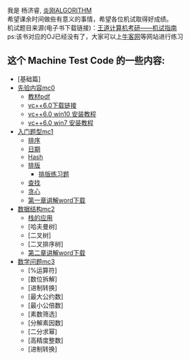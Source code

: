 我是 杨济睿, [炎刚ALGORITHM](https://github.com/JeriYang) <br>
希望课余时间做些有意义的事情，希望各位机试取得好成绩。<br>
机试题目来源(电子书下载链接)：[王道计算机考研——机试指南](https://github.com/JeriYang/MachineTestCode/raw/master/mc0/%E3%80%8A2013%E5%B9%B4%E7%8E%8B%E9%81%93%E8%AE%BA%E5%9D%9B%E8%AE%A1%E7%AE%97%E6%9C%BA%E8%80%83%E7%A0%94%E6%9C%BA%E8%AF%95%E6%8C%87%E5%8D%97%E3%80%8B.pdf)
<br>
ps:该书对应的OJ已经没有了，大家可以上[牛客网](https://www.nowcoder.com/)等网站进行练习

## 这个 Machine Test Code 的一些内容:
* [基础篇]
* [先验内容mc0](https://github.com/JeriYang/MachineTestCode/tree/master/mc0/)
  * [教材pdf](https://github.com/JeriYang/MachineTestCode/raw/master/mc0/%E3%80%8A2013%E5%B9%B4%E7%8E%8B%E9%81%93%E8%AE%BA%E5%9D%9B%E8%AE%A1%E7%AE%97%E6%9C%BA%E8%80%83%E7%A0%94%E6%9C%BA%E8%AF%95%E6%8C%87%E5%8D%97%E3%80%8B.pdf)
  * [vc++6.0下载链接](https://github.com/JeriYang/MachineTestCode/raw/master/mc0/vc%2B%2B6.0(win10).zip)
  * [vc++6.0 win10 安装教程](https://blog.csdn.net/Calvin_zhou/article/details/78420190)
  * [vc++6.0 win7 安装教程](https://wenku.baidu.com/view/ac41d0bef121dd36a32d8263.html)
* [入门题型mc1](https://github.com/JeriYang/MachineTestCode/tree/master/mc1/)
  * [排序](https://github.com/JeriYang/MachineTestCode/blob/master/mc1/1_1sort.cpp)
  * [日期](https://github.com/JeriYang/MachineTestCode/blob/master/mc1/1_2date.cpp)
  * [Hash](https://github.com/JeriYang/MachineTestCode/blob/master/mc1/1_3hash.cpp)
  * [排版](https://github.com/JeriYang/MachineTestCode/blob/master/mc1/1_4trapezoid.cpp)
    * [排版练习题](https://github.com/JeriYang/MachineTestCode/blob/master/mc1/1_4basket.cpp)
  * [查找](https://github.com/JeriYang/MachineTestCode/blob/master/mc1/1_5binary_search.cpp)
  * [贪心](https://github.com/JeriYang/MachineTestCode/blob/master/mc1/1_6greedy.cpp)
  * [第一章讲解word下载](https://github.com/JeriYang/MachineTestCode/raw/master/mc1/%E7%AC%AC%E4%B8%80%E7%AB%A0%E9%87%8D%E7%82%B9%E5%86%85%E5%AE%B9.docx)
* [数据结构mc2](https://github.com/JeriYang/MachineTestCode/tree/master/mc2)
  * [栈的应用](https://github.com/JeriYang/MachineTestCode/blob/master/mc2/2_1bracketMatching.cpp)
  * [哈夫曼树]
  * [二叉树]
  * [二叉排序树]
  * [第二章讲解word下载](https://github.com/JeriYang/MachineTestCode/raw/master/mc2/%E7%AC%AC%E4%BA%8C%E7%AB%A0%E9%87%8D%E7%82%B9%E5%86%85%E5%AE%B9.docx)
* [数学问题mc3](https://github.com/JeriYang/MachineTestCode/tree/master/mc3)
  * [%运算符]
  * [数位拆解]
  * [进制转换]
  * [最大公约数]
  * [最小公倍数]
  * [素数筛选]
  * [分解素因数]
  * [二分求幂]
  * [高精度整数]
  * [进制转换]